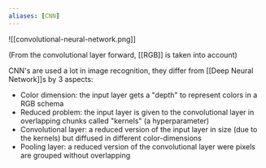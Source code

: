 ```yaml
---
aliases: [CNN]
---
```


![[convolutional-neural-network.png]]

(From the convolutional layer forward, [[RGB]] is taken into account)

CNN's are used a lot in image recognition, they differ from [[Deep Neural Network]]s by 3 aspects:

- Color dimension: the input layer gets a "depth" to represent colors in a RGB schema
- Reduced problem: the input layer is given to the convolutional layer in overlapping chunks called "kernels" (a hyperparameter)
- Convolutional layer: a reduced version of the input layer in size (due to the kernels) but diffused in different color-dimensions
- Pooling layer: a reduced version of the convolutional layer were pixels are grouped without overlapping
